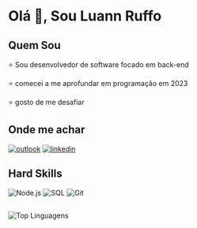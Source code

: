 # Olá :wave:, Sou Luann Ruffo
##

## Quem Sou

:star: Sou desenvolvedor de software focado em back-end

:star: comecei a me aprofundar em programação em 2023

:star: gosto de me desafiar

##

## Onde me achar



[![outlook](https://img.shields.io/badge/Microsoft_Outlook-0078D4?style=for-the-badge&logo=microsoft-outlook&logoColor=white)](luann_sd@hotmail.com)
[![linkedin](https://img.shields.io/badge/LinkedIn-0077B5?style=for-the-badge&logo=linkedin&logoColor=white)](https://www.linkedin.com/in/luann-ruffo-b81483141/)

##

## Hard Skills

![Node.js](https://img.shields.io/badge/Node%20js-339933?style=for-the-badge&logo=nodedotjs&logoColor=white)
![SQL](https://img.shields.io/badge/PostgreSQL-316192?style=for-the-badge&logo=postgresql&logoColor=white)
![Git](https://img.shields.io/badge/GIT-E44C30?style=for-the-badge&logo=git&logoColor=white)

## 

![Top Linguagens](https://github-readme-stats.vercel.app/api/top-langs/?username=LuannRuffo&hide_progress=true&theme=tokyonight&hide_progress=false&custom_title=Top%20%Linguagens)
